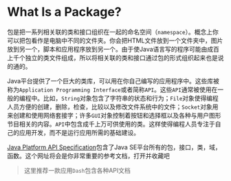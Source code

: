 # What Is a Package?

包是把一系列相关联的类和接口组织在一起的命名空间（`namespace`）。概念上你可以把包看作是电脑中不同的文件夹。你会把HTML文件放到一个文件夹中，图片放到另一个，脚本和应用程序放到另一个。由于使Java语言写的程序可能由成百上千个独立的类文件组成，所以将相关联的类和接口通过包的形式组织起来也是说的通的。

Java平台提供了一个巨大的类库，可以用在你自己编写的应用程序中。这些库被称为`Application Programming Interface`或者简称`API`。这些`API`通常被使用在一般的编程中。比如，`String`对象包含了字符串的状态和行为；`File`对象使得编程人员方便的创建，删除，检查，比较以及修改文件系统中的文件；`Socket`对象用来创建和使用网络套接字；许多`GUI`对象控制着按钮和选择框以及各种与用户图形节目相关的内容。`API`中包含成千上万可供使用的类。这样使得编程人员专注于自己的应用开发，而不是运行应用所需的基础建设。

[Java Platform API Specification](https://docs.oracle.com/javase/8/docs/api/index.html)包含了Java SE平台所有的包，接口，类，域，函数。这个网址将会是你非常重要的参考文档，打开并收藏吧

> 这里推荐一款应用`Dash`包含各种API文档